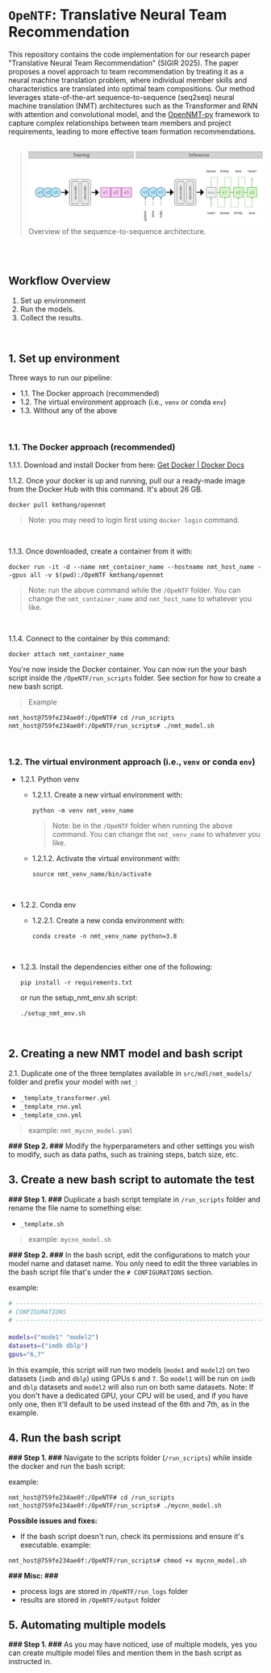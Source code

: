 # `OpeNTF`: Translative Neural Team Recommendation

This repository contains the code implementation for our research paper "Translative Neural Team Recommendation" (SIGIR 2025). The paper proposes a novel approach to team recommendation by treating it as a neural machine translation problem, where individual member skills and characteristics are translated into optimal team compositions. Our method leverages state-of-the-art sequence-to-sequence (seq2seq) neural machine translation (NMT) architectures such as the Transformer and RNN with attention and convolutional model, and the [OpenNMT-py](https://github.com/OpenNMT/OpenNMT-py) framework to capture complex relationships between team members and project requirements, leading to more effective team formation recommendations.
<br/>
<br/>
> ![Overview of the sequence-2-sequence architecture.](./newflow_v3.jpg)
> Overview of the sequence-to-sequence architecture.

<br/>
<br/>


## Workflow Overview 

1. Set up environment
2. Run the models.
3. Collect the results.

<br/>

## 1. Set up environment

Three ways to run our pipeline:

- 1.1. The Docker approach (recommended)
- 1.2. The virtual environment approach (i.e., `venv` or conda `env`)
- 1.3. Without any of the above

<br/>

### 1.1. The Docker approach (recommended)

1.1.1. Download and install Docker from here: [Get Docker | Docker Docs](https://docs.docker.com/get-started/get-docker/)

1.1.2. Once your docker is up and running, pull our a ready-made image from the Docker Hub with this command. It's about 26 GB.
```
docker pull kmthang/opennmt
```
> Note: you may need to login first using `docker login` command.

<br/>

1.1.3. Once downloaded, create a container from it with:
```
docker run -it -d --name nmt_container_name --hostname nmt_host_name --gpus all -v $(pwd):/OpeNTF kmthang/opennmt
```
> Note: run the above command while the `/OpeNTF` folder. You can change the `nmt_container_name` and `nmt_host_name` to whatever you like.

<br/>

1.1.4. Connect to the container by this command:
```
docker attach nmt_container_name
```

You're now inside the Docker container. You can now run the your bash script inside the `/OpeNTF/run_scripts` folder. See section for how to create a new bash script.

> Example
```
nmt_host@759fe234ae0f:/OpeNTF# cd /run_scripts
nmt_host@759fe234ae0f:/OpeNTF/run_scripts# ./nmt_model.sh
```

<br/>


### 1.2. The virtual environment approach (i.e., `venv` or conda `env`)

- 1.2.1. Python venv

    - 1.2.1.1. Create a new virtual environment with:
        ```
        python -m venv nmt_venv_name
        ```
        > Note: be in the `/OpeNTF` folder when running the above command. You can change the `nmt_venv_name` to whatever you like.

    - 1.2.1.2. Activate the virtual environment with:
        ```
        source nmt_venv_name/bin/activate
        ```

    <br />

- 1.2.2. Conda env

    - 1.2.2.1. Create a new conda environment with:
        ```
        conda create -n nmt_venv_name python=3.8
        ```

    <br />


- 1.2.3. Install the dependencies either one of the following:
    ```
    pip install -r requirements.txt
    ```
    or run the setup_nmt_env.sh script:
    ```
    ./setup_nmt_env.sh
    ```


<br />






## 2. Creating a new NMT model and bash script

2.1. Duplicate one of the three templates available in `src/mdl/nmt_models/` folder and prefix your model with `nmt_`:
- `_template_transformer.yml`
- `_template_rnn.yml`
- `_template_cnn.yml`
> example: `nmt_mycnn_model.yaml`

**### Step 2. ###** Modify the hyperparameters and other settings you wish to modify, such as data paths, such as training steps, batch size, etc.



## 3. Create a new bash script to automate the test

**### Step 1. ###** Duplicate a bash script template in `/run_scripts` folder and rename the file name to something else:
- `_template.sh`
> example: `mycnn_model.sh`
>

**### Step 2. ###** In the bash script, edit the configurations to match your model name and dataset name. You only need to edit the three variables in the bash script file that's under the `# CONFIGURATIONS` section.

example:
```bash
# ------------------------------------------------------------------------------
# CONFIGURATIONS
# ------------------------------------------------------------------------------

models=("mode1" "model2")
datasets=("imdb dblp")
gpus="6,7"
```
In this example, this script will run two models (`mode1` and `model2`) on two datasets (`imdb` and `dblp`) using GPUs `6` and `7`. So `model1` will be run on `imdb` and `dblp` datasets and `model2` will also run on both same datasets. Note: If you don't have a dedicated GPU, your CPU will be used, and if you have only one, then it'll default to be used instead of the 6th and 7th, as in the example.

## 4. Run the bash script

**### Step 1. ###** Navigate to the scripts folder (`/run_scripts`) while inside the docker and run the bash script:

example:
```
nmt_host@759fe234ae0f:/OpeNTF# cd /run_scripts
nmt_host@759fe234ae0f:/OpeNTF/run_scripts# ./mycnn_model.sh
```

**Possible issues and fixes:**
- If the bash script doesn't run, check its permissions and ensure it's executable.
example:

```
nmt_host@759fe234ae0f:/OpeNTF/run_scripts# chmod +x mycnn_model.sh
```


**### Misc: ###** 
- process logs are stored in `/OpeNTF/run_logs` folder
- results are stored in `/OpeNTF/output` folder

## 5. Automating multiple models

**### Step 1. ###** As you may have noticed, use of multiple models, yes you can create multiple model files and mention them in the bash script as instructed in.
